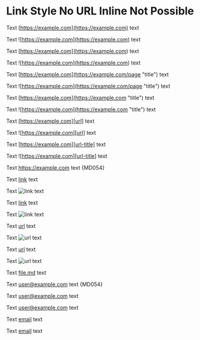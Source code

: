 # Link Style No URL Inline Not Possible

Text [https://example.com](https://example.com) text

Text ![https://example.com](https://example.com) text

Text [https://example.com](<https://example.com>) text

Text ![https://example.com](<https://example.com>) text

Text [https://example.com](https://example.com/page "title") text

Text ![https://example.com](https://example.com/page "title") text

Text [https://example.com](https://example.com "title") text

Text ![https://example.com](https://example.com "title") text

Text [https://example.com][url] text

Text ![https://example.com][url] text

Text [https://example.com][url-title] text

Text ![https://example.com][url-title] text

Text <https://example.com> text {MD054}

[url]: https://example.com
[url-title]: https://example.com "title"

Text [link](https://example.com) text

Text ![link](https://example.com) text

Text [link][url] text

Text ![link][url] text

Text [url][] text

Text ![url][] text

Text [url] text

Text ![url] text

Text [file.md](file.md) text

Text <user@example.com> text {MD054}

Text [user@example.com](user@example.com) text

Text [user@example.com][email] text

Text [email][] text

Text [email] text

[email]: user@example.com

<!-- markdownlint-configure-file {
  "descriptive-link-text": false,
  "link-image-style": {
    "autolink": false,
    "url_inline": false
  }
} -->
